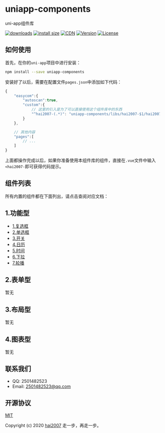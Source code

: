 # uniapp-components
uni-app组件库

<p>
  <a href="https://hai2007.gitee.io/npm-downloads?interval=7&packages=uniapp-components"><img src="https://img.shields.io/npm/dm/uniapp-components.svg" alt="downloads"></a>
  <a href="https://packagephobia.now.sh/result?p=uniapp-components"><img src="https://packagephobia.now.sh/badge?p=uniapp-components" alt="install size"></a>
  <a href="https://www.jsdelivr.com/package/npm/uniapp-components"><img src="https://data.jsdelivr.com/v1/package/npm/uniapp-components/badge" alt="CDN"></a>
  <a href="https://www.npmjs.com/package/uniapp-components"><img src="https://img.shields.io/npm/v/uniapp-components.svg" alt="Version"></a>
  <a href="https://github.com/uniapp-components/blob/master/LICENSE"><img src="https://img.shields.io/npm/l/uniapp-components.svg" alt="License"></a>
</p>

## 如何使用

首先，在你的```uni-app```项目中进行安装：

```bash
npm install --save uniapp-components
```

安装好了以后，需要在配置文件```pages.json```中添加如下代码：

```js
{
    "easycom":{
		"autoscan":true,
		"custom":{
			// 这里的引入是为了可以直接使用这个组件库中的东西
			"^hai2007-(.*)": "uniapp-components/libs/hai2007-$1/hai2007-$1.vue"
		}
    },

    // 其他内容
    "pages":[
        // ...
    ]
}
```

上面都操作完成以后，如果你准备使用本组件库的组件，直接在```.vue```文件中输入```<hai2007-```即可获得代码提示。

## 组件列表

所有内置的组件都在下面列出，请点击查阅对应文档：

1.功能型
----

- [1.复选框](./docs/checkbox.md)
- [2.单选框](./docs/radio.md)
- [3.开关](./docs/switch.md)
- [4.日历](./docs/datepicker.md)
- [5.时间](./docs/timepicker.md)
- [6.下拉](./docs/select.md)
- [7.轮播](./docs/swiper.md)

2.表单型
----

暂无

3.布局型
----

暂无

4.图表型
----

暂无

## 联系我们

- QQ: 2501482523
- Email: 2501482523@qq.com

开源协议
---------------------------------------
[MIT](https://github.com/hai2007/uniapp-components/blob/master/LICENSE)

Copyright (c) 2020 [hai2007](https://hai2007.gitee.io/sweethome/) 走一步，再走一步。
